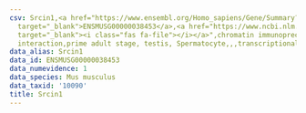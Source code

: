 ```yaml
---
csv: Srcin1,<a href="https://www.ensembl.org/Homo_sapiens/Gene/Summary?db=core;g=ENSMUSG00000038453"
  target="_blank">ENSMUSG00000038453</a>,<a href="https://www.ncbi.nlm.nih.gov/pubmed/25450459"
  target="_blank"><i class="fas fa-file"></i></a>",chromatin immunoprecipitation assay,direct
  interaction,prime adult stage, testis, Spermatocyte,,,transcriptional regulation,
data_alias: Srcin1
data_id: ENSMUSG00000038453
data_numevidence: 1
data_species: Mus musculus
data_taxid: '10090'
title: Srcin1
---
```

